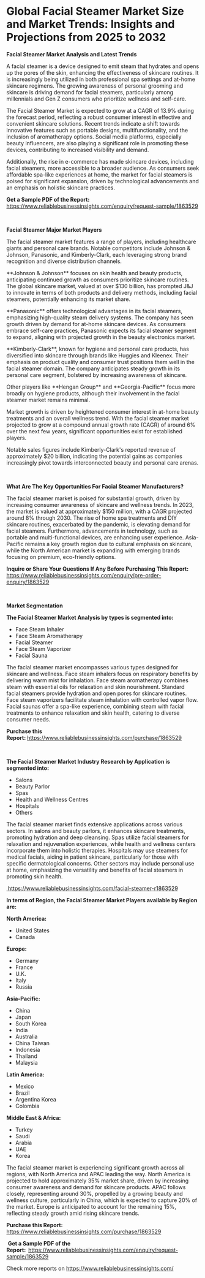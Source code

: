 <p><h1>Global Facial Steamer Market Size and Market Trends: Insights and Projections from 2025 to 2032</h1></p><p><strong>Facial Steamer Market Analysis and Latest Trends</strong></p>
<p><p>A facial steamer is a device designed to emit steam that hydrates and opens up the pores of the skin, enhancing the effectiveness of skincare routines. It is increasingly being utilized in both professional spa settings and at-home skincare regimens. The growing awareness of personal grooming and skincare is driving demand for facial steamers, particularly among millennials and Gen Z consumers who prioritize wellness and self-care.</p><p>The Facial Steamer Market is expected to grow at a CAGR of 13.9% during the forecast period, reflecting a robust consumer interest in effective and convenient skincare solutions. Recent trends indicate a shift towards innovative features such as portable designs, multifunctionality, and the inclusion of aromatherapy options. Social media platforms, especially beauty influencers, are also playing a significant role in promoting these devices, contributing to increased visibility and demand.</p><p>Additionally, the rise in e-commerce has made skincare devices, including facial steamers, more accessible to a broader audience. As consumers seek affordable spa-like experiences at home, the market for facial steamers is poised for significant expansion, driven by technological advancements and an emphasis on holistic skincare practices.</p></p>
<p><strong>Get a Sample PDF of the Report:&nbsp;</strong> <a href="https://www.reliablebusinessinsights.com/enquiry/request-sample/1863529?utm_campaign=2250&utm_medium=2&utm_source=Github&utm_content=ia&utm_term=07022025&utm_id=facial-steamer">https://www.reliablebusinessinsights.com/enquiry/request-sample/1863529</a></p>
<p>&nbsp;</p>
<p><strong>Facial Steamer Major Market Players</strong></p>
<p><p>The facial steamer market features a range of players, including healthcare giants and personal care brands. Notable competitors include Johnson & Johnson, Panasonic, and Kimberly-Clark, each leveraging strong brand recognition and diverse distribution channels.</p><p>**Johnson & Johnson** focuses on skin health and beauty products, anticipating continued growth as consumers prioritize skincare routines. The global skincare market, valued at over $130 billion, has prompted J&J to innovate in terms of both products and delivery methods, including facial steamers, potentially enhancing its market share.</p><p>**Panasonic** offers technological advantages in its facial steamers, emphasizing high-quality steam delivery systems. The company has seen growth driven by demand for at-home skincare devices. As consumers embrace self-care practices, Panasonic expects its facial steamer segment to expand, aligning with projected growth in the beauty electronics market.</p><p>**Kimberly-Clark**, known for hygiene and personal care products, has diversified into skincare through brands like Huggies and Kleenex. Their emphasis on product quality and consumer trust positions them well in the facial steamer domain. The company anticipates steady growth in its personal care segment, bolstered by increasing awareness of skincare.</p><p>Other players like **Hengan Group** and **Georgia-Pacific** focus more broadly on hygiene products, although their involvement in the facial steamer market remains minimal. </p><p>Market growth is driven by heightened consumer interest in at-home beauty treatments and an overall wellness trend. With the facial steamer market projected to grow at a compound annual growth rate (CAGR) of around 6% over the next few years, significant opportunities exist for established players.</p><p>Notable sales figures include Kimberly-Clark's reported revenue of approximately $20 billion, indicating the potential gains as companies increasingly pivot towards interconnected beauty and personal care arenas.</p></p>
<p>&nbsp;</p>
<p><strong>What Are The Key Opportunities For Facial Steamer Manufacturers?</strong></p>
<p><p>The facial steamer market is poised for substantial growth, driven by increasing consumer awareness of skincare and wellness trends. In 2023, the market is valued at approximately $150 million, with a CAGR projected around 8% through 2030. The rise of home spa treatments and DIY skincare routines, exacerbated by the pandemic, is elevating demand for facial steamers. Furthermore, advancements in technology, such as portable and multi-functional devices, are enhancing user experience. Asia-Pacific remains a key growth region due to cultural emphasis on skincare, while the North American market is expanding with emerging brands focusing on premium, eco-friendly options.</p></p>
<p><strong>Inquire or Share Your Questions If Any Before Purchasing This Report:</strong> <a href="https://www.reliablebusinessinsights.com/enquiry/pre-order-enquiry/1863529?utm_campaign=2250&utm_medium=2&utm_source=Github&utm_content=ia&utm_term=07022025&utm_id=facial-steamer">https://www.reliablebusinessinsights.com/enquiry/pre-order-enquiry/1863529</a></p>
<p>&nbsp;</p>
<p><strong>Market Segmentation</strong></p>
<p><strong>The Facial Steamer Market Analysis by types is segmented into:</strong></p>
<p><ul><li>Face Steam Inhaler</li><li>Face Steam Aromatherapy</li><li>Facial Steamer</li><li>Face Steam Vaporizer</li><li>Facial Sauna</li></ul></p>
<p><p>The facial steamer market encompasses various types designed for skincare and wellness. Face steam inhalers focus on respiratory benefits by delivering warm mist for inhalation. Face steam aromatherapy combines steam with essential oils for relaxation and skin nourishment. Standard facial steamers provide hydration and open pores for skincare routines. Face steam vaporizers facilitate steam inhalation with controlled vapor flow. Facial saunas offer a spa-like experience, combining steam with facial treatments to enhance relaxation and skin health, catering to diverse consumer needs.</p></p>
<p><strong>Purchase this Report:&nbsp;</strong><a href="https://www.reliablebusinessinsights.com/purchase/1863529?utm_campaign=2250&utm_medium=2&utm_source=Github&utm_content=ia&utm_term=07022025&utm_id=facial-steamer">https://www.reliablebusinessinsights.com/purchase/1863529</a></p>
<p>&nbsp;</p>
<p><strong>The Facial Steamer Market Industry Research by Application is segmented into:</strong></p>
<p><ul><li>Salons</li><li>Beauty Parlor</li><li>Spas</li><li>Health and Wellness Centres</li><li>Hospitals</li><li>Others</li></ul></p>
<p><p>The facial steamer market finds extensive applications across various sectors. In salons and beauty parlors, it enhances skincare treatments, promoting hydration and deep cleansing. Spas utilize facial steamers for relaxation and rejuvenation experiences, while health and wellness centers incorporate them into holistic therapies. Hospitals may use steamers for medical facials, aiding in patient skincare, particularly for those with specific dermatological concerns. Other sectors may include personal use at home, emphasizing the versatility and benefits of facial steamers in promoting skin health.</p></p>
<p><a href="https://www.reliablebusinessinsights.com/facial-steamer-r1863529?utm_campaign=2250&utm_medium=2&utm_source=Github&utm_content=ia&utm_term=07022025&utm_id=facial-steamer">&nbsp;https://www.reliablebusinessinsights.com/facial-steamer-r1863529</a></p>
<p><strong>In terms of Region, the Facial Steamer Market Players available by Region are:</strong></p>
<p>
    <p> <strong> North America: </strong>
        <ul>
            <li>United States</li>
            <li>Canada</li>
        </ul>
        </p> 
    <p> <strong> Europe: </strong>
        <ul>
            <li>Germany</li>
            <li>France</li>
            <li>U.K.</li>
            <li>Italy</li>
            <li>Russia</li>
        </ul>
        </p> 
    <p> <strong> Asia-Pacific: </strong>
        <ul>
            <li>China</li>
            <li>Japan</li>
            <li>South Korea</li>
            <li>India</li>
            <li>Australia</li>
            <li>China Taiwan</li>
            <li>Indonesia</li>
            <li>Thailand</li>
            <li>Malaysia</li>
        </ul>
        </p> 
    <p> <strong> Latin America: </strong>
        <ul>
            <li>Mexico</li>
            <li>Brazil</li>
            <li>Argentina Korea</li>
            <li>Colombia</li>
        </ul>
        </p> 
    <p> <strong> Middle East & Africa: </strong>
        <ul>
            <li>Turkey</li>
            <li>Saudi</li>
            <li>Arabia</li>
            <li>UAE</li>
            <li>Korea</li>
        </ul>
    </p>
    </p>
<p><p>The facial steamer market is experiencing significant growth across all regions, with North America and APAC leading the way. North America is projected to hold approximately 35% market share, driven by increasing consumer awareness and demand for skincare products. APAC follows closely, representing around 30%, propelled by a growing beauty and wellness culture, particularly in China, which is expected to capture 20% of the market. Europe is anticipated to account for the remaining 15%, reflecting steady growth amid rising skincare trends.</p></p>
<p><strong>Purchase this Report: </strong><a href="https://www.reliablebusinessinsights.com/purchase/1863529?utm_campaign=2250&utm_medium=2&utm_source=Github&utm_content=ia&utm_term=07022025&utm_id=facial-steamer">https://www.reliablebusinessinsights.com/purchase/1863529</a></p>
<p>&nbsp;<strong>Get a Sample PDF of the Report:&nbsp;&nbsp;</strong><a href="https://www.reliablebusinessinsights.com/enquiry/request-sample/1863529?utm_campaign=2250&utm_medium=2&utm_source=Github&utm_content=ia&utm_term=07022025&utm_id=facial-steamer">https://www.reliablebusinessinsights.com/enquiry/request-sample/1863529</a></p>
<p><strong></strong></p>
<p>Check more reports on <a href="https://www.reliablebusinessinsights.com/?utm_campaign=2250&utm_medium=2&utm_source=Github&utm_content=ia&utm_term=07022025&utm_id=facial-steamer">https://www.reliablebusinessinsights.com/</a></p>
